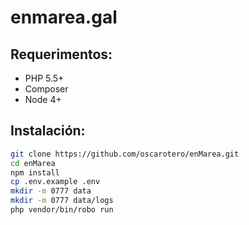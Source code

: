 # enmarea.gal

## Requerimentos:

* PHP 5.5+
* Composer
* Node 4+


## Instalación:

```bash
git clone https://github.com/oscarotero/enMarea.git
cd enMarea
npm install
cp .env.example .env
mkdir -m 0777 data
mkdir -m 0777 data/logs
php vendor/bin/robo run
```
